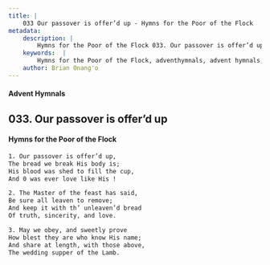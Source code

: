 ```yaml
---
title: |
    033 Our passover is offer’d up - Hymns for the Poor of the Flock
metadata:
    description: |
        Hymns for the Poor of the Flock 033. Our passover is offer’d up. Our passover is offer’d up, The bread we break His body is; His blood was shed to fill the cup, And 0 was ever love like His ! 
    keywords:  |
        Hymns for the Poor of the Flock, adventhymnals, advent hymnals, Our passover is offer’d up, Our passover is offer’d up,, 
    author: Brian Onang'o
---
```


#### Advent Hymnals
## 033. Our passover is offer’d up
####  Hymns for the Poor of the Flock

```txt
1. Our passover is offer’d up,
The bread we break His body is;
His blood was shed to fill the cup,
And 0 was ever love like His !

2. The Master of the feast has said,
Be sure all leaven to remove;
And keep it with th’ unleaven’d bread 
Of truth, sincerity, and love.

3. May we obey, and sweetly prove
How blest they are who know His name; 
And share at length, with those above,
The wedding supper of the Lamb.
```